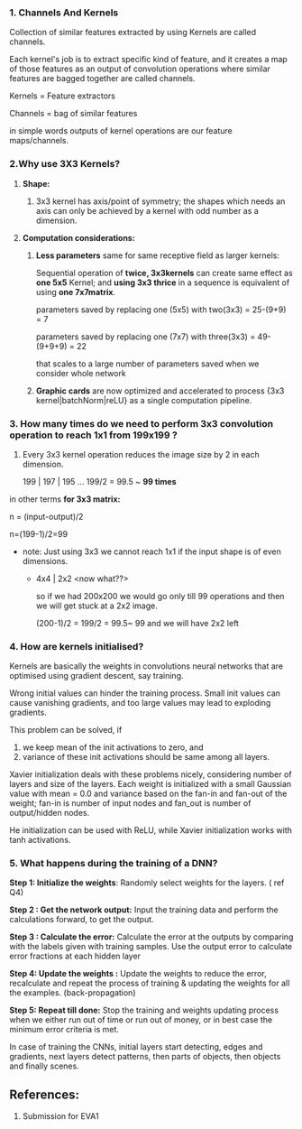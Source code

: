 ### 1. Channels And Kernels

Collection of similar features extracted by using Kernels are called channels. 

Each kernel's job is to extract specific kind of feature, and it creates a map of those features as an output of convolution operations where similar features are bagged together are called channels.

Kernels = Feature extractors

Channels = bag of similar features

in simple words outputs of kernel operations are our feature maps/channels. 

### 2.Why use 3X3 Kernels?

1. **Shape:** 

   1. 3x3 kernel has axis/point of symmetry; the shapes which needs an axis can only be achieved by a kernel with odd number as a dimension.

2. **Computation considerations:**

   1. **Less parameters** same for same receptive field as larger kernels:

      Sequential operation of **twice, 3x3kernels** can create same effect as **one 5x5** Kernel; and **using 3x3 thrice** in a sequence is equivalent of using **one 7x7matrix**.

      parameters saved by replacing one (5x5) with two(3x3) = 25-(9+9) = 7

      parameters saved by replacing one (7x7) with three(3x3) = 49-(9+9+9) = 22

      that scales to a large number of parameters saved when we consider whole network

   2. **Graphic cards** are now optimized and accelerated to process {3x3 kernel|batchNorm|reLU} as a single computation pipeline.



### 3. How many times do we need to perform 3x3 convolution operation to reach 1x1 from 199x199 ?

1. Every 3x3 kernel operation reduces the image size by 2 in each dimension.

   199 | 197 | 195 ...
   199/2 = 99.5 ~ **99 times**



in other terms **for 3x3 matrix:**

n = (input-output)/2

n=(199-1)/2=99

- note: Just using 3x3 we cannot reach 1x1 if the input shape is of even dimensions.

  - 4x4 | 2x2 <now what??>

    so if we had 200x200 we would go only till 99 operations and then we will get stuck at a 2x2 image.

    (200-1)/2 = 199/2 = 99.5~ 99 and we will have 2x2 left



### 4.  How are kernels initialised?

Kernels are basically the weights in convolutions neural networks that are optimised using gradient descent, say training. 

Wrong initial values can hinder the training process. Small init values can cause vanishing gradients, and too large values may lead to exploding gradients.

This problem can be solved, if

1. we keep mean of the init activations to zero, and
2. variance of these init activations should be same among all layers.

Xavier initialization deals with these problems nicely, considering number of layers and size of the layers.  Each weight is initialized with a small Gaussian value with mean = 0.0 and variance based on the fan-in and fan-out of the weight; fan-in is number of input nodes and fan_out is number of output/hidden nodes.

He initialization can be used with ReLU, while Xavier initialization works with tanh activations.



### 5.  What happens during the training of a DNN?

**Step 1: Initialize the weights**: Randomly select weights for the layers. ( ref Q4)

**Step 2 : Get the network output:** Input the training data and perform the calculations forward, to get the output.

**Step 3 : Calculate the error:** Calculate the error at the outputs by comparing with the labels given with training samples. Use the output error to calculate error fractions at each hidden layer

**Step 4: Update the weights :** Update the weights to reduce the error, recalculate and repeat the process of training & updating the weights for all the examples. (back-propagation)

**Step 5: Repeat till done:** Stop the training and weights updating process when we either run out of time or run out of money, or in best case the minimum error criteria is met. 



In case of training the CNNs, initial layers start detecting, edges and gradients, next layers detect patterns, then parts of objects, then objects and finally scenes.







## References:

1. Submission for EVA1
